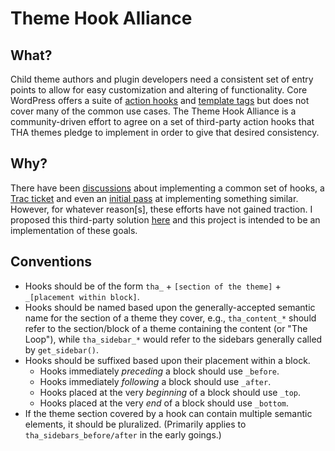 # Theme Hook Alliance #

## What? ##
Child theme authors and plugin developers need a consistent set of entry points to allow for easy customization and altering of functionality. Core WordPress offers a suite of [action hooks](http://codex.wordpress.org/Plugin_API/Action_Reference/) and [template tags](http://codex.wordpress.org/Template_tags) but does not cover many of the common use cases. The Theme Hook Alliance is a community-driven effort to agree on a set of third-party action hooks that THA themes pledge to implement in order to give that desired consistency.

## Why? ##
There have been [discussions](http://www.wptavern.com/forum/themes-templates/494-standard-theme-hook-names.html) about implementing a common set of hooks, a [Trac ticket](http://core.trac.wordpress.org/ticket/18561#comment:92) and even an [initial pass](http://codex.wordpress.org/User_talk:Dcole07) at implementing something similar. However, for whatever reason[s], these efforts have not gained traction. I proposed this third-party solution [here](http://literalbarrage.org/blog/2012/06/29/wordpress-theme-hook-alliance) and this project is intended to be an implementation of these goals.

## Conventions ##

* Hooks should be of the form 	`tha_` + `[section of the theme]` + `_[placement within block]`.
* Hooks should be named based upon the generally-accepted semantic name for the section of a theme they cover, e.g., `tha_content_*` should refer to the section/block of a theme containing the content (or "The Loop"), while `tha_sidebar_*` would refer to the sidebars generally called by `get_sidebar()`.
* Hooks should be suffixed based upon their placement within a block.
	* Hooks immediately *preceding* a block should use `_before`.
	* Hooks immediately *following* a block should use `_after`.
	* Hooks placed at the very *beginning* of a block should use `_top`.
	* Hooks placed at the very *end* of a block should use `_bottom`.
* If the theme section covered by a hook can contain multiple semantic elements, it should be pluralized. (Primarily applies to `tha_sidebars_before/after` in the early goings.)
